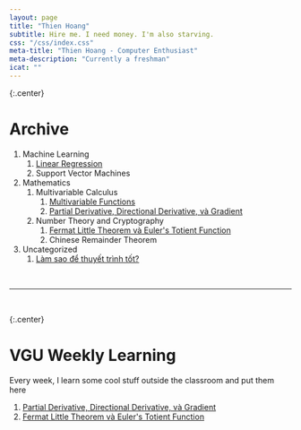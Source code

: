 ```yaml
---
layout: page
title: "Thien Hoang"
subtitle: Hire me. I need money. I'm also starving.
css: "/css/index.css"
meta-title: "Thien Hoang - Computer Enthusiast"
meta-description: "Currently a freshman"
icat: ""
---
```


{:.center}
<h1>Archive</h1>

1. Machine Learning
    1. [Linear Regression](/machinelearning/2017/08/29/linear-regression)
    2. Support Vector Machines
2. Mathematics
    1. Multivariable Calculus
        1. [Multivariable Functions](/math/2017/09/18/multivariable-functions)
        2. [Partial Derivative, Directional Derivative, và Gradient](/math/2017/10/29/partial-directional-gradient)
    2. Number Theory and Cryptography
        1. [Fermat Little Theorem và Euler's Totient Function](/math/2017/11/05/fermat-euler/)
        2. Chinese Remainder Theorem
3. Uncategorized
    1. [Làm sao để thuyết trình tốt?](/uncategorized/2017/10/20/presentation)

<br>
<hr>
<br>

{:.center}
<h1>VGU Weekly Learning</h1>
<p>Every week, I learn some cool stuff outside the classroom and put them here</p>

1. [Partial Derivative, Directional Derivative, và Gradient](/math/2017/10/29/partial-directional-gradient)
2. [Fermat Little Theorem và Euler's Totient Function](/math/2017/11/05/fermat-euler/)
